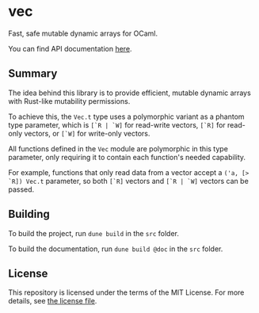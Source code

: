 # vec

Fast, safe mutable dynamic arrays for OCaml.

You can find API documentation [here](https://oldpug.github.io/vec).

## Summary

The idea behind this library is to provide efficient, mutable dynamic arrays with Rust-like mutability permissions.

To achieve this, the `Vec.t` type uses a polymorphic variant as a phantom type parameter, which is ``[`R | `W]`` for read-write vectors,
``[`R]`` for read-only vectors, or ``[`W]`` for write-only vectors.

All functions defined in the `Vec` module are polymorphic in this type parameter, only requiring it to contain each function's needed capability.

For example, functions that only read data from a vector accept a ``('a, [> `R]) Vec.t`` parameter,
so both ``[`R]`` vectors and ``[`R | `W]`` vectors can be passed.

## Building

To build the project, run `dune build` in the `src` folder.

To build the documentation, run `dune build @doc` in the `src` folder.

## License

This repository is licensed under the terms of the MIT License.
For more details, see [the license file](LICENSE.txt).
